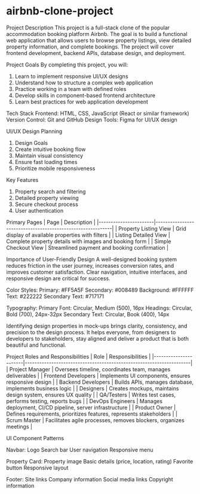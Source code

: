 # airbnb-clone-project

Project Description
This project is a full-stack clone of the popular accommodation booking platform Airbnb. The goal is to build a functional web application that allows users to browse property listings, view detailed property information, and complete bookings. The project will cover frontend development, backend APIs, database design, and deployment.

Project Goals
By completing this project, you will:
1. Learn to implement responsive UI/UX designs
2. Understand how to structure a complex web application
3. Practice working in a team with defined roles
4. Develop skills in component-based frontend architecture
5. Learn best practices for web application development

Tech Stack
Frontend: HTML, CSS, JavaScript (React or similar framework)
Version Control: Git and GitHub
Design Tools: Figma for UI/UX design

UI/UX Design Planning
1. Design Goals
2. Create intuitive booking flow
3. Maintain visual consistency
4. Ensure fast loading times
5. Prioritize mobile responsiveness

Key Features
1. Property search and filtering
2. Detailed property viewing
3. Secure checkout process
4. User authentication

Primary Pages
| Page                  | Description                                                |
|-----------------------|------------------------------------------------------------|
| Property Listing View | Grid display of available properties with filters          |
| Listing Detailed View | Complete property details with images and booking form     |
| Simple Checkout View  | Streamlined payment and booking confirmation               |

Importance of User-Friendly Design
A well-designed booking system reduces friction in the user journey, increases conversion rates, and improves customer satisfaction. Clear navigation, intuitive interfaces, and responsive design are critical for success.

Color Styles:
Primary: #FF5A5F
Secondary: #008489
Background: #FFFFFF
Text: #222222
Secondary Text: #717171

Typography:
Primary Font: Circular, Medium (500), 16px
Headings: Circular, Bold (700), 24px-32px
Secondary Text: Circular, Book (400), 14px

Identifying design properties in mock-ups brings clarity, consistency, and precision to the design process. It helps everyone, from designers to developers to stakeholders, stay aligned and deliver a product that is both beautiful and functional.

Project Roles and Responsibilities
| Role                  | Responsibilities                                                    |
|-----------------------|---------------------------------------------------------------------|
| Project Manager     	| Oversees timeline, coordinates team, manages deliverables           |
| Frontend Developers	  | Implements UI components, ensures responsive design                 |
| Backend Developers    | Builds APIs, manages database, implements business logic            |
| Designers	            | Creates mockups, maintains design system, ensures UX quality        |
| QA/Testers            | Writes test cases, performs testing, reports bugs                   |
| DevOps Engineers	    | Manages deployment, CI/CD pipeline, server infrastructure           |
| Product Owner	        | Defines requirements, prioritizes features, represents stakeholders |
| Scrum Master	        | Facilitates agile processes, removes blockers, organizes meetings   |

UI Component Patterns

Navbar:
Logo
Search bar
User navigation
Responsive menu

Property Card:
Property image
Basic details (price, location, rating)
Favorite button
Responsive layout

Footer:
Site links
Company information
Social media links
Copyright information
